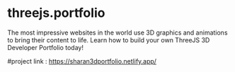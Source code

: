 # threejs.portfolio
The most impressive websites in the world use 3D graphics and animations to bring their content to life. Learn how to build your own ThreeJS 3D Developer Portfolio today!

#project link : https://sharan3dportfolio.netlify.app/
